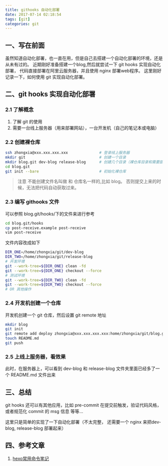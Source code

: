 ```yaml
---
title: githooks 自动化部署
date: 2017-07-14 02:18:54
tags: [git]
categories: git
---
```

## 一、写在前面
虽然知道自动化部署，也一直在用，但是自己去搭建一个自动化部署的环境，还是从未有过的。 
近期刚好准备搭建一个blog,然后就尝试一下 git hooks 实现自动化部署， 代码直接部署在阿里云服务器，并且使用 nginx 部署web程序。
这里刚好记录一下，如何使用 git  实现自动化部署。

## 二、git hooks 实现自动化部署

### 2.1 了解概念
1. 了解 git 的使用
2. 需要一台线上服务器（用来部署网站），一台开发机（自己的笔记本或电脑）

### 2.2 创建裸仓库
```bash 
ssh zhongxia@xxx.xxx.xxx.xxx              # 登录线上服务器
mkdir git                                 # 创建一个目录
mkdir blog.git dev-blog release-blog      # 创建几个目录（裸仓库目录和需要部署代码的文件目录
cd blog.git
git init --bare                           # 初始化裸仓库
```

>注意 不能创建文件名叫做 和 仓库名一样的,比如 blog。 否则提交上来的时候，无法把代码自动获取过来。

### 2.3 编写 githooks 文件
可以参照 blog.git/hooks/下的文件来进行参考
```bash
cd blog.git/hooks
cp post-receive.example post-receive
vim post-receive
```

文件内容改成如下
```bash
DIR_ONE=/home/zhongxia/git/dev-blog
DIR_TWO=/home/zhongxia/git/release-blog
# 开发环境
git --work-tree=${DIR_ONE} clean -fd
git --work-tree=${DIR_ONE} checkout --force
# 测试环境
git --work-tree=${DIR_TWO} clean -fd
git --work-tree=${DIR_TWO} checkout --force
# OR 其他操作
```

### 2.4 开发机创建一个仓库
开发机创建一个 git 仓库，然后设置 git remote 地址
```bash (Max Os)  
mkdir blog
git init
git remote add deploy zhongxia@xxx.xxx.xxx.xxx:home/zhongxia/git/blog.git
touch README.md
git push 
```

### 2.5 上线上服务器，看效果
此时，在服务器上，可以看到 dev-blog 和 release-blog 文件夹里面已经多了一个 README.md 文件出来


## 三、总结
git hooks 还可以有其他应用，比如 pre-commit 在提交前触发，验证代码风格，或者规范化 commit 的 msg 信息 等等...

这里只是简单的实现了一下自动化部署（不太完整， 还需要一个 nginx 来把dev-blog, release-blog 部署起来）


## 四、参考文章
1. [hexo常用命令笔记](https://segmentfault.com/a/1190000002632530#articleHeader12)